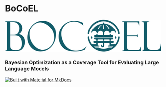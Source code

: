# BoCoEL

![Logo](assets/logo-full.svg)

### Bayesian Optimization as a Coverage Tool for Evaluating Large Language Models

[![Built with Material for MkDocs](https://img.shields.io/badge/Material_for_MkDocs-526CFE?style=for-the-badge&logo=MaterialForMkDocs&logoColor=white)](https://squidfunk.github.io/mkdocs-material/)
